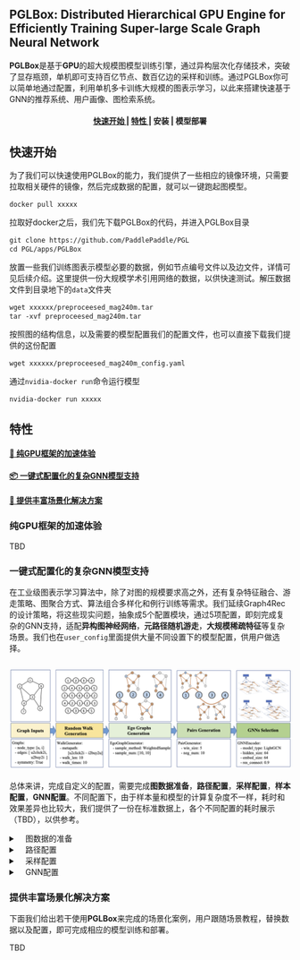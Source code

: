 
## PGLBox: Distributed Hierarchical GPU Engine for Efficiently Training Super-large Scale Graph Neural Network


**PGLBox**是基于**GPU**的超大规模图模型训练引擎，通过异构层次化存储技术，突破了显存瓶颈，单机即可支持百亿节点、数百亿边的采样和训练。通过PGLBox你可以简单地通过配置，利用单机多卡训练大规模的图表示学习，以此来搭建快速基于GNN的推荐系统、用户画像、图检索系统。

<h4 align="center">
  <a href=#快速开始> 快速开始 </a> |
  <a href=#特性> 特性 </a> |
  安装 |
  模型部署
</h4>

## 快速开始

为了我们可以快速使用PGLBox的能力，我们提供了一些相应的镜像环境，只需要拉取相关硬件的镜像，然后完成数据的配置，就可以一键跑起图模型。
```
docker pull xxxxx
```
拉取好docker之后，我们先下载PGLBox的代码，并进入PGLBox目录
```
git clone https://github.com/PaddlePaddle/PGL
cd PGL/apps/PGLBox
```
放置一些我们训练图表示模型必要的数据，例如节点编号文件以及边文件，详情可见后续介绍。这里提供一份大规模学术引用网络的数据，以供快速测试。解压数据文件到目录地下的`data`文件夹
```
wget xxxxxx/preproceesed_mag240m.tar
tar -xvf preproceesed_mag240m.tar
```
按照图的结构信息，以及需要的模型配置我们的配置文件，也可以直接下载我们提供的这份配置
```
wget xxxxxx/preproceesed_mag240m_config.yaml
```
通过`nvidia-docker run`命令运行模型
```
nvidia-docker run xxxxx
```


## 特性

#### <a href=#纯GPU框架的加速体验> 🚀 纯GPU框架的加速体验 </a>

#### <a href=#一键式配置化的复杂GNN模型支持>  📦 一键式配置化的复杂GNN模型支持 </a>

#### <a href=#提供丰富场景化解决方案> 📖 提供丰富场景化解决方案</a>

### 纯GPU框架的加速体验

TBD

### 一键式配置化的复杂GNN模型支持
在工业级图表示学习算法中，除了对图的规模要求高之外，还有复杂特征融合、游走策略、图聚合方式、算法组合多样化和例行训练等需求。我们延续Graph4Rec的设计策略，将这些现实问题，抽象成5个配置模块，通过5项配置，即刻完成复杂的GNN支持，适配**异构图神经网络**，**元路径随机游走**，**大规模稀疏特征**等复杂场景。我们也在`user_config`里面提供大量不同设置下的模型配置，供用户做选择。

<h2 align="center">
<img src="./../Graph4Rec/img/architecture.png" alt=“graph4rec” width="800">
</h2>

总体来讲，完成自定义的配置，需要完成**图数据准备**，**路径配置**，**采样配置**，**样本配置**，**GNN配置**。不同配置下，由于样本量和模型的计算复杂度不一样，耗时和效果差异也比较大，我们提供了一份在标准数据上，各个不同配置的耗时展示（TBD），以供参考。

<details><summary>&emsp;图数据的准备</summary>
</details>

<details><summary>&emsp;路径配置</summary>
</details>

<details><summary>&emsp;采样配置</summary>
</details>

<details><summary>&emsp;GNN配置</summary>
</details>

### 提供丰富场景化解决方案 

下面我们给出若干使用**PGLBox**来完成的场景化案例，用户跟随场景教程，替换数据以及配置，即可完成相应的模型训练和部署。

TBD
